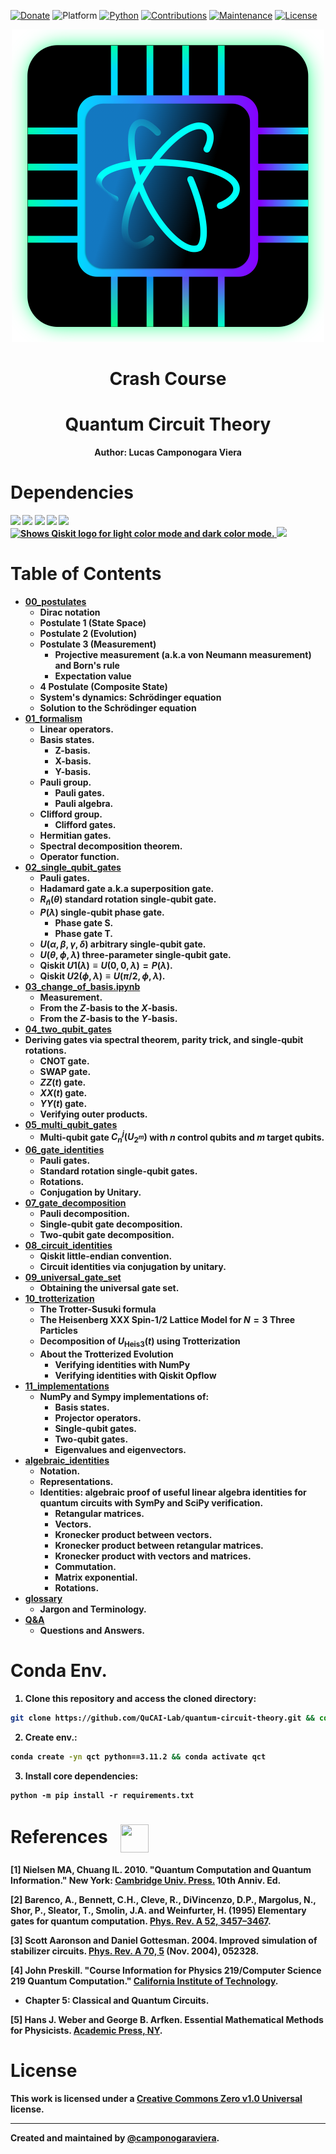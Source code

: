 <!-- Badges: -->
[![Donate](https://img.shields.io/badge/Donate-PayPal-green.svg?logo=paypal&style=flat-square)](https://www.paypal.me/CamponogaraViera/100)
![Platform](https://img.shields.io/badge/Platform-Linux%20%7C%20Windows-informational)
[![Python](https://img.shields.io/badge/Python-3.11.2-informational)](https://www.python.org/)
[![Contributions](https://img.shields.io/badge/contributions-welcome-orange?style=flat-square)](https://github.com/QuCAI-Lab/quantum-circuit-theory/pulls)
[![Maintenance](https://img.shields.io/badge/Maintained%3F-yes-green.svg)](https://github.com/QuCAI-Lab/quantum-circuit-theory/graphs/commit-activity)
[![License](https://img.shields.io/github/license/QuCAI-Lab/quantum-circuit-theory.svg?logo=CreativeCommons&style=flat-square)](https://github.com/QuCAI-Lab/quantum-circuit-theory/blob/dev/LICENSE.md)
<!-- [![Qiskit](https://img.shields.io/badge/Qiskit-0.42.1-6133BD)](https://qiskit.org/) -->
<!-- [![Pennylane](https://img.shields.io/badge/Pennylane-0.28.0-6133BD)](https://pennylane.ai/) -->

<!-- Logo: -->
<div align="center">
  <a href="https://qucai-lab.github.io/">
    <img src="https://github.com/QuCAI-Lab/qucai-lab.github.io/blob/main/assets/QuCAI-Lab.png" height="500" width="500" alt="Logo">
  </a>
</div>

<!-- Title: -->
<div align="center"> 
  <h1> Crash Course </h1>
  <h1> Quantum Circuit Theory </h1>
</div>

<!-- Author: -->
<div align="center">
  <b>Author: Lucas Camponogara Viera</a>
</div>

<!-- Dependencies: -->
# Dependencies
<a href="https://www.python.org/" target="_blank" rel="noopener noreferrer"><img height="27" src="https://www.python.org/static/img/python-logo.png"></a>
<a href="https://matplotlib.org" target="_blank" rel="noopener noreferrer"><img height="27" src="https://matplotlib.org/_static/images/logo2.svg"></a>
<a href="https://numpy.org/" target="_blank" rel="noopener noreferrer"><img height="27" src="https://numpy.org/images/logo.svg"></a>
<a href="https://sympy.org/" target="_blank" rel="noopener noreferrer"><img height="27" src="https://www.sympy.org/static/images/logo.png"></a>
<a href="https://scipy.org/" target="_blank" rel="noopener noreferrer"><img height="27" src="https://scipy.org/images/logo.svg"></a>
<a href="https://qiskit.org/" target="_blank" rel="noopener noreferrer">
  <picture>
    <source media="(prefers-color-scheme: dark)" srcset="https://qiskit.org/documentation/stable/0.19/_static/logo.png">
    <img alt="Shows Qiskit logo for light color mode and dark color mode." src="https://upload.wikimedia.org/wikipedia/commons/thumb/5/51/Qiskit-Logo.svg/1200px-Qiskit-Logo.svg.png" height="27">
  </picture>
<a href="https://pennylane.ai/" target="_blank" rel="noopener noreferrer"><img height="27" src="https://pennylane.ai/img/logo.png"></a>
</a>
<br>

# Table of Contents

- **[00_postulates](notebooks/00_postulates.ipynb)**
	- Dirac notation
	- Postulate 1 (State Space)
	- Postulate 2 (Evolution)
	- Postulate 3 (Measurement)
		- Projective measurement (a.k.a von Neumann measurement) and Born's rule
		- Expectation value
	- 4 Postulate (Composite State)
	- System's dynamics: Schrödinger equation
	- Solution to the Schrödinger equation
- **[01_formalism](notebooks/01_formalism.ipynb)**
	- Linear operators.
	- Basis states.
		- Z-basis.
		- X-basis.
		- Y-basis.
	- Pauli group.
		- Pauli gates.
		- Pauli algebra.
	- Clifford group.
		- Clifford gates.
	- Hermitian gates.
	- Spectral decomposition theorem.
	- Operator function.
- **[02_single_qubit_gates](notebooks/02_single_qubit_gates.ipynb)**
	- Pauli gates.
	- Hadamard gate a.k.a superposition gate.
	- $R_{\hat{n}}(\theta)$ standard rotation single-qubit gate.
	- $P(\lambda)$ single-qubit phase gate.
		- Phase gate S.
		- Phase gate T.
	- $U(\alpha, \beta, \gamma, \delta)$ arbitrary single-qubit gate.
	- $U(\theta, \phi, \lambda)$ three-parameter single-qubit gate.
	- Qiskit $U1(\lambda)\equiv U(0,0,\lambda)=P(\lambda)$.
	- Qiskit $U2(\phi, \lambda) \equiv U(\pi/2, \phi, \lambda)$.
- **[03_change_of_basis.ipynb](notebooks/03_change_of_basis.ipynb)**
	- Measurement. 
	- From the $Z$-basis to the $X$-basis.
	- From the $Z$-basis to the $Y$-basis.
- **[04_two_qubit_gates](notebooks/04_two_qubit_gates.ipynb)**
- Deriving gates via spectral theorem, parity trick, and single-qubit rotations.
	- CNOT gate.
	- SWAP gate.
	- $ZZ(t)$ gate.
	- $XX(t)$ gate.
	- $YY(t)$ gate.
	- Verifying outer products.
- **[05_multi_qubit_gates](notebooks/05_multi_qubit_gates.ipynb)**
	- Multi-qubit gate $C_n^{j}(U_{2^m})$ with $n$ control qubits and $m$ target qubits.
- **[06_gate_identities](notebooks/06_gate_identities.ipynb)**
	- Pauli gates.
	- Standard rotation single-qubit gates.
	- Rotations.
	- Conjugation by Unitary.
- **[07_gate_decomposition](notebooks/07_gate_decomposition.ipynb)**
	- Pauli decomposition. 
	- Single-qubit gate decomposition.
	- Two-qubit gate decomposition.
- **[08_circuit_identities](notebooks/08_circuit_identities.ipynb)**
	- Qiskit little-endian convention.
	- Circuit identities via conjugation by unitary.
- **[09_universal_gate_set](notebooks/09_universal_gate_set.ipynb)**
	- Obtaining the universal gate set.
- **[10_trotterization](notebooks/10_trotterization.ipynb)**
	- The Trotter-Susuki formula
	- The Heisenberg XXX Spin-1/2 Lattice Model for $N=3$ Three Particles
	- Decomposition of $U_{\text{Heis3}}(t)$ using Trotterization
	- About the Trotterized Evolution
	    - Verifying identities with NumPy
	    - Verifying identities with Qiskit Opflow
- **[11_implementations](notebooks/11_implementations.ipynb)**
	- NumPy and Sympy implementations of:
		- Basis states.
		- Projector operators.
		- Single-qubit gates.
		- Two-qubit gates.
		- Eigenvalues and eigenvectors.
- **[algebraic_identities](notebooks/algebraic_identities.ipynb)**
	- Notation.
	- Representations.
	- Identities: algebraic proof of useful linear algebra identities for quantum circuits with SymPy and SciPy verification.
		- Retangular matrices.
		- Vectors.
		- Kronecker product between vectors.
		- Kronecker product between retangular matrices.
		- Kronecker product with vectors and matrices.
		- Commutation.
		- Matrix exponential.
		- Rotations.
- **[glossary](notebooks/glossary.ipynb)**
	- Jargon and Terminology.
- **[Q&A](notebooks/Q_A.ipynb)**
	- Questions and Answers.
  
# Conda Env.

1. Clone this repository and access the cloned directory:
```bash
git clone https://github.com/QuCAI-Lab/quantum-circuit-theory.git && cd quantum-circuit-theory
```
2. Create env.:
```bash
conda create -yn qct python==3.11.2 && conda activate qct
```
3. Install core dependencies:
```
python -m pip install -r requirements.txt
```

# References &nbsp; <a href="#"><img valign="middle" height="45px" src="https://img.icons8.com/book" width="45" hspace="0px" vspace="0px"></a> 

\[1] Nielsen MA, Chuang IL. 2010. "Quantum Computation and Quantum Information." New York: [Cambridge Univ. Press.](https://doi.org/10.1017/CBO9780511976667) 10th Anniv. Ed. 

\[2] Barenco, A., Bennett, C.H., Cleve, R., DiVincenzo, D.P., Margolus, N., Shor, P., Sleator, T., Smolin, J.A. and Weinfurter, H. (1995) Elementary gates for quantum computation. [Phys. Rev. A 52, 3457–3467](https://journals.aps.org/pra/abstract/10.1103/PhysRevA.52.3457).

\[3] Scott Aaronson and Daniel Gottesman. 2004. Improved simulation of stabilizer circuits. [Phys. Rev. A 70, 5](https://journals.aps.org/pra/abstract/10.1103/PhysRevA.70.052328) (Nov. 2004),
052328.

\[4] John Preskill. "Course Information for Physics 219/Computer Science 219 Quantum Computation." [California Institute of Technology](http://theory.caltech.edu/~preskill/ph229/).
- Chapter 5: Classical and Quantum Circuits.

\[5] Hans J. Weber and George B. Arfken. Essential Mathematical Methods for Physicists. [Academic Press, NY](https://g.co/kgs/RFBRhf).

# License

This work is licensed under a [Creative Commons Zero v1.0 Universal](LICENSE.md) license.

<hr>

Created and maintained by [@camponogaraviera][1].

[1]: https://github.com/camponogaraviera
